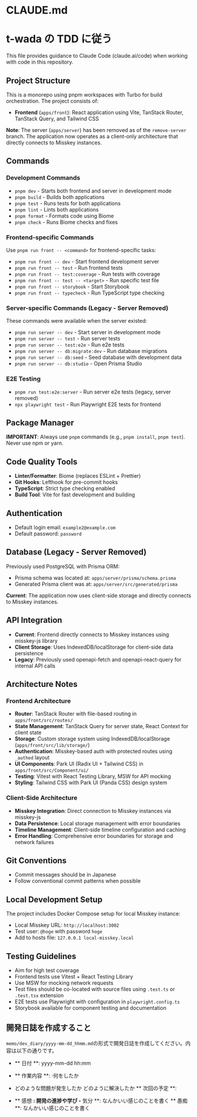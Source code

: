 # CLAUDE.md
# t-wada の TDD に従う

This file provides guidance to Claude Code (claude.ai/code) when working with code in this repository.

## Project Structure

This is a monorepo using pnpm workspaces with Turbo for build orchestration. The project consists of:

- **Frontend** (`apps/front`): React application using Vite, TanStack Router, TanStack Query, and Tailwind CSS

**Note**: The server (`apps/server`) has been removed as of the `remove-server` branch. The application now operates as a client-only architecture that directly connects to Misskey instances.

## Commands

### Development Commands
- `pnpm dev` - Starts both frontend and server in development mode
- `pnpm build` - Builds both applications
- `pnpm test` - Runs tests for both applications
- `pnpm lint` - Lints both applications
- `pnpm format` - Formats code using Biome
- `pnpm check` - Runs Biome checks and fixes

### Frontend-specific Commands
Use `pnpm run front -- <command>` for frontend-specific tasks:
- `pnpm run front -- dev` - Start frontend development server
- `pnpm run front -- test` - Run frontend tests
- `pnpm run front -- test:coverage` - Run tests with coverage
- `pnpm run front -- test -- <target>` - Run specific test file
- `pnpm run front -- storybook` - Start Storybook
- `pnpm run front -- typecheck` - Run TypeScript type checking

### Server-specific Commands (Legacy - Server Removed)
These commands were available when the server existed:
- `pnpm run server -- dev` - Start server in development mode
- `pnpm run server -- test` - Run server tests
- `pnpm run server -- test:e2e` - Run e2e tests
- `pnpm run server -- db:migrate:dev` - Run database migrations
- `pnpm run server -- db:seed` - Seed database with development data
- `pnpm run server -- db:studio` - Open Prisma Studio

### E2E Testing
- `pnpm run test:e2e:server` - Run server e2e tests (legacy, server removed)
- `npx playwright test` - Run Playwright E2E tests for frontend

## Package Manager

**IMPORTANT**: Always use `pnpm` commands (e.g., `pnpm install`, `pnpm test`). Never use npm or yarn.

## Code Quality Tools

- **Linter/Formatter**: Biome (replaces ESLint + Prettier)
- **Git Hooks**: Lefthook for pre-commit hooks
- **TypeScript**: Strict type checking enabled
- **Build Tool**: Vite for fast development and building

## Authentication

- Default login email: `example2@example.com`
- Default password: `password`

## Database (Legacy - Server Removed)

Previously used PostgreSQL with Prisma ORM:
- Prisma schema was located at: `apps/server/prisma/schema.prisma`
- Generated Prisma client was at: `apps/server/src/generated/prisma`

**Current**: The application now uses client-side storage and directly connects to Misskey instances.

## API Integration

- **Current**: Frontend directly connects to Misskey instances using misskey-js library
- **Client Storage**: Uses IndexedDB/localStorage for client-side data persistence
- **Legacy**: Previously used openapi-fetch and openapi-react-query for internal API calls

## Architecture Notes

### Frontend Architecture
- **Router**: TanStack Router with file-based routing in `apps/front/src/routes/`
- **State Management**: TanStack Query for server state, React Context for client state
- **Storage**: Custom storage system using IndexedDB/localStorage (`apps/front/src/lib/storage/`)
- **Authentication**: Misskey-based auth with protected routes using `_authed` layout
- **UI Components**: Park UI (Radix UI + Tailwind CSS) in `apps/front/src/Component/ui/`
- **Testing**: Vitest with React Testing Library, MSW for API mocking
- **Styling**: Tailwind CSS with Park UI (Panda CSS) design system

### Client-Side Architecture
- **Misskey Integration**: Direct connection to Misskey instances via misskey-js
- **Data Persistence**: Local storage management with error boundaries
- **Timeline Management**: Client-side timeline configuration and caching
- **Error Handling**: Comprehensive error boundaries for storage and network failures

## Git Conventions

- Commit messages should be in Japanese
- Follow conventional commit patterns when possible

## Local Development Setup

The project includes Docker Compose setup for local Misskey instance:
- Local Misskey URL: `http://localhost:3002`
- Test user: `@hoge` with password `hoge`
- Add to hosts file: `127.0.0.1 local-misskey.local`

## Testing Guidelines

- Aim for high test coverage
- Frontend tests use Vitest + React Testing Library
- Use MSW for mocking network requests  
- Test files should be co-located with source files using `.test.ts` or `.test.tsx` extension
- E2E tests use Playwright with configuration in `playwright.config.ts`
- Storybook available for component testing and documentation
## 開発日誌を作成すること

`memo/dev_diary/yyyy-mm-dd_hhmm.md`の形式で開発日誌を作成してください。内容は以下の通りです。

- ** 日付 **: yyyy-mm-dd hh:mm
- ** 作業内容 **:
·何をしたか
- どのような問題が発生したか
どのように解決したか
** 次回の予定 **:

- ** 感想 **: 開発の進捗や学び
-** 気分 **: なんかいい感じのことを書く
** 愚痴 **: なんかいい感じのことを書く
